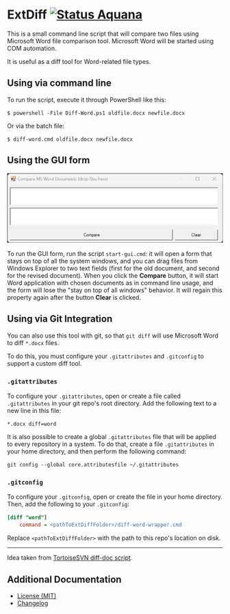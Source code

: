 ExtDiff [![Status Aquana][status-aquana]][andivionian-status-classifier]
=======

This is a small command line script that will compare two files using Microsoft
Word file comparison tool. Microsoft Word will be started using COM automation.

It is useful as a diff tool for Word-related file types.

## Using via command line

To run the script, execute it through PowerShell like this:

```console
$ powershell -File Diff-Word.ps1 oldfile.docx newfile.docx
```

Or via the batch file:

```console
$ diff-word.cmd oldfile.docx newfile.docx
```

## Using the GUI form

![UI Form Screenshot][docs.ui-form]

To run the GUI form, run the script `start-gui.cmd`: it will open a form that stays on top of all the system windows,
and you can drag files from Windows Explorer to two text fields
(first for the old document, and second for the revised document).
When you click the **Compare** button, it will start Word application with chosen documents as in command line usage,
and the form will lose the "stay on top of all windows" behavior.
It will regain this property again after the button **Clear** is clicked.

## Using via Git Integration

You can also use this tool with git, so that `git diff` will use Microsoft Word
to diff `*.docx` files.

To do this, you must configure your `.gitattributes` and `.gitconfig` to support
a custom diff tool.

### `.gitattributes`

To configure your `.gitattributes`, open or create a file called
`.gitattributes` in your git repo's root directory. Add the following text to a
new line in this file:

```
*.docx diff=word
```

It is also possible to create a global `.gitattributes` file that will be
applied to every repository in a system. To do that, create a file
`.gitattributes` in your home directory, and then perform the following command:

```console
git config --global core.attributesfile ~/.gitattributes
```

### `.gitconfig`

To configure your `.gitconfig`, open or create the file in your home directory.
Then, add the following to your `.gitconfig`:

```ini
[diff "word"]
	command = <pathToExtDiffFolder>/diff-word-wrapper.cmd
```

Replace `<pathToExtDiffFolder>` with the path to this repo's
location on disk.

-------

Idea taken from [TortoiseSVN diff-doc script][tortoisesvn-diff-doc].

Additional Documentation
------------------------
- [License (MIT)][docs.license]
- [Changelog][docs.changelog]

[andivionian-status-classifier]: https://github.com/ForNeVeR/andivionian-status-classifier#status-aquana-
[docs.changelog]: CHANGELOG.md
[docs.license]: License.md
[docs.ui-form]: docs/ui-screenshot.png
[status-aquana]: https://img.shields.io/badge/status-aquana-yellowgreen.svg
[tortoisesvn-diff-doc]: https://sourceforge.net/p/tortoisesvn/code/27268/tree/trunk/contrib/diff-scripts/diff-doc.js
